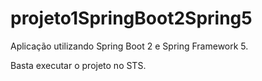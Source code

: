# projeto1SpringBoot2Spring5

Aplicação utilizando Spring Boot 2 e Spring Framework 5.

Basta executar o projeto no STS.
